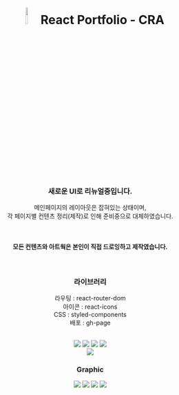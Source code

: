 <div align="center">

# <img src="https://user-images.githubusercontent.com/99234582/189823876-72e0a762-bb3b-4da4-a880-7327d4195658.png" width="10%"/> React Portfolio - CRA

### 새로운 UI로 리뉴얼중입니다.

메인페이지의 레이아웃은 잡혀있는 상태이며,<br>
각 페이지별 컨텐츠 정리(제작)로 인해 준비중으로 대체하였습니다.

<br>

#### 모든 컨텐츠와 아트웍은 본인이 직접 드로잉하고 제작였습니다.

<br>

### 라이브러리

라우팅 : react-router-dom<br>
아이콘 : react-icons<br>
CSS : styled-components<br>
배포 : gh-page

<!-- <a href="https://www.instagram.com/mi_ogy/" target="_blank"><img src="https://img.shields.io/badge/Instagram-E4405F?style=plastic&logo=Instagram&logoColor=white"/></a> <a href="https://blog.naver.com/jjangrl87" target="_blank"><img src="https://img.shields.io/badge/NAVER-03C75A?style=plastic&logo=NAVER&logoColor=white"/></a> <a href="https://velog.io/@miogy" target="_blank"><img src="https://img.shields.io/badge/Velog-20C997?style=plastic&logo=Velog&logoColor=white"/></a> -->

<br>

<img src="https://img.shields.io/badge/HTML5-E34F26?style=flat-square&logo=HTML5&logoColor=white"/> 
<img src="https://img.shields.io/badge/CSS3-1572B6?style=flat-square&logo=CSS3&logoColor=white"/> 
<img src="https://img.shields.io/badge/JavaScript-F7DF1E?style=flat-square&logo=JavaScript&logoColor=333333"/> 
<img src="https://img.shields.io/badge/React-61DAFB?style=flat-square&logo=React&logoColor=222222"/>
<br> 
<img src="https://img.shields.io/badge/Create React App-09D3AC?style=flat-square&logo=Create React App&logoColor=white"/>

<br>

### Graphic

<img src="https://img.shields.io/badge/Photoshop-31A8FF?style=flat-square&logo=Adobe Photoshop&logoColor=white"/> 
<img src="https://img.shields.io/badge/Illustrator-FF9A00?style=flat-square&logo=Adobe Illustrator&logoColor=white"/> 
<img src="https://img.shields.io/badge/After Effects-9999FF?style=flat-square&logo=Adobe After Effects&logoColor=white"/> 
<img src="https://img.shields.io/badge/Figma-F24E1E?style=flat-square&logo=Figma&logoColor=white"/>

<br>

</div>
